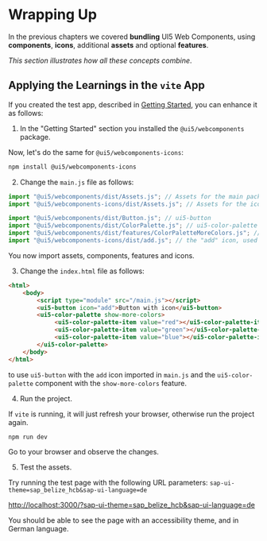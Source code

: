 # Wrapping Up

In the previous chapters we covered **bundling** UI5 Web Components, using **components**, **icons**, additional **assets** and optional **features**.

*This section illustrates how all these concepts combine*.

## Applying the Learnings in the `vite` App 

If you created the test app, described in [Getting Started](./01.%20Getting%20Started.md), you can enhance it as follows:

 1) In the "Getting Started" section you installed the `@ui5/webcomponents` package.

  Now, let's do the same for `@ui5/webcomponents-icons`:

```bash
npm install @ui5/webcomponents-icons
```

 2) Change the `main.js` file as follows:

   ```js
   import "@ui5/webcomponents/dist/Assets.js"; // Assets for the main package
   import "@ui5/webcomponents-icons/dist/Assets.js"; // Assets for the icons package
  
   import "@ui5/webcomponents/dist/Button.js"; // ui5-button
   import "@ui5/webcomponents/dist/ColorPalette.js"; // ui5-color-palette
   import "@ui5/webcomponents/dist/features/ColorPaletteMoreColors.js"; // the "more colors" feature
   import "@ui5/webcomponents-icons/dist/add.js"; // the "add" icon, used inside the button
   ```

  You now import assets, components, features and icons.

 3) Change the `index.html` file as follows:

   ```html
   <html>
       <body>
           <script type="module" src="/main.js"></script>
           <ui5-button icon="add">Button with icon</ui5-button>
           <ui5-color-palette show-more-colors>
                <ui5-color-palette-item value="red"></ui5-color-palette-item>
                <ui5-color-palette-item value="green"></ui5-color-palette-item>
                <ui5-color-palette-item value="blue"></ui5-color-palette-item>
           </ui5-color-palette>
       </body>
   </html>
   ```

   to use `ui5-button` with the `add` icon imported in `main.js` and the `ui5-color-palette` component with the `show-more-colors` feature.

 4) Run the project.

  If `vite` is running, it will just refresh your browser, otherwise run the project again.  

  ```bash
  npm run dev
  ```
  
  Go to your browser and observe the changes.

 5) Test the assets.

  Try running the test page with the following URL parameters: `sap-ui-theme=sap_belize_hcb&sap-ui-language=de`

  [http://localhost:3000/?sap-ui-theme=sap_belize_hcb&sap-ui-language=de](http://localhost:3000/?sap-ui-theme=sap_belize_hcb&sap-ui-language=de)
  
  You should be able to see the page with an accessibility theme, and in German language.
  
